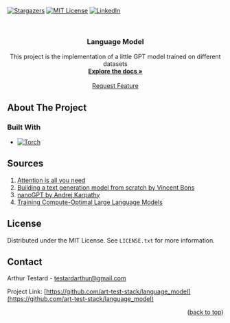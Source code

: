 <!-- Template source: See: https://github.com/othneildrew/Best-README-Template -->
<a id="readme-top"></a>

[![Stargazers][stars-shield]][stars-url]
[![MIT License][license-shield]][license-url]
[![LinkedIn][linkedin-shield]](https://www.linkedin.com/in/arthur-testard/)


<!-- PROJECT LOGO -->
<br />
<div align="center">
  <!-- <a href="https://github.com/art-test-stack/language_model">
    <img src="rsc/logo.jpg" alt="Logo" height="350">
  </a> -->

<h3 align="center">Language Model</h3>

  <p align="center">
    This project is the implementation of a little GPT model trained on different datasets
    <br />
    <a href="https://github.com/art-test-stack/language_model"><strong>Explore the docs »</strong></a>
    <br />
    <br />
    <a href="https://github.com/art-test-stack/language_model/issues/new?labels=enhancement&template=feature-request---.md">Request Feature</a>
  </p>
</div>



<!-- TABLE OF CONTENTS -->
<!-- <details>
  <summary>Table of Contents</summary>
  <ol>
    <li>
      <a href="#about-the-project">About The Project</a>
      <ul>
        <li><a href="#the-implementation">The implementation</a></li>
        <li><a href="#built-with">Built With</a></li>
      </ul>
    </li>
    <li>
      <a href="#getting-started">Getting Started</a>
      <ul>
        <li><a href="#installation">Installation</a></li>
      </ul>
    </li>
    <li><a href="#usage">Usage</a></li>
    <li><a href="#roadmap">Roadmap</a></li>
    <li><a href="#contributing">Contributing</a></li>
    <li><a href="#sources">Sources</a></li>
    <li><a href="#license">License</a></li>
    <li><a href="#contact">Contact</a></li>
  </ol>
</details> -->



<!-- ABOUT THE PROJECT -->
## About The Project

<!-- ### The implementation -->


### Built With

* [![Torch][Torch]][Torch-url]



<!-- GETTING STARTED -->
<!-- ## Getting Started

### Installation

1. Clone the repo
   ```sh
   git clone git@github.com:art-test-stack/language_model.git
   ```
2. Create a virtual environment
    
    For example I use [virtualenv](https://virtualenv.pypa.io/en/latest/):
   ```sh
   virtualenv -p python 3.10 venv
   ```
3. Install pip packages
   ```sh
   pip install -r requirements.txt
   ``` -->



<!-- ## Usage -->




<!-- ROADMAP -->
<!-- ## Roadmap -->

<!-- - [ ]  -->


<!-- See the [open issues](https://github.com/art-test-stack/language_model/issues) for a full list of proposed features (and known issues). -->



<!-- CONTRIBUTING -->
<!-- ## Contributing

Contributions are what make the open source community such an amazing place to learn, inspire, and create. Any contributions you make are **greatly appreciated**.

If you have a suggestion that would make this better, please fork the repo and create a pull request. You can also simply open an issue with the tag "enhancement".
Don't forget to give the project a star! Thanks again!

1. Fork the Project
2. Create your Feature Branch (`git checkout -b feature/AmazingFeature`)
3. Commit your Changes (`git commit -m 'Add some AmazingFeature'`)
4. Push to the Branch (`git push origin feature/AmazingFeature`)
5. Open a Pull Request -->


<!-- Sources -->
## Sources

1. [Attention is all you need](https://arxiv.org/pdf/1706.03762)
2. [Building a text generation model from scratch by Vincent Bons](https://wingedsheep.com/building-a-language-model/)
3. [nanoGPT by Andrej Karpathy](https://github.com/karpathy/nanoGPT/tree/master) 
4. [Training Compute-Optimal Large Language Models](https://arxiv.org/abs/2203.15556)

<!-- LICENSE -->
## License

Distributed under the MIT License. See `LICENSE.txt` for more information.



<!-- CONTACT -->
## Contact

Arthur Testard - testardarthur@gmail.com

Project Link: [https://github.com/art-test-stack/language_model](https://github.com/art-test-stack/language_model)

<p align="right">(<a href="#readme-top">back to top</a>)</p>



<!-- MARKDOWN LINKS & IMAGES -->
[contributors-shield]: https://img.shields.io/github/contributors/art-test-stack/language_model.svg?style=for-the-badge
[contributors-url]: https://github.com/art-test-stack/language_model/graphs/contributors
[forks-shield]: https://img.shields.io/github/forks/art-test-stack/language_model.svg?style=for-the-badge
[forks-url]: https://github.com/art-test-stack/language_model/network/members
[stars-shield]: https://img.shields.io/github/stars/art-test-stack/language_model.svg?style=for-the-badge
[stars-url]: https://github.com/art-test-stack/language_model/stargazers
[issues-shield]: https://img.shields.io/github/issues/art-test-stack/language_model.svg?style=for-the-badge
[issues-url]: https://github.com/art-test-stack/language_model/issues
[license-shield]: https://img.shields.io/github/license/art-test-stack/language_model.svg?style=for-the-badge
[license-url]: https://github.com/art-test-stack/language_model/blob/master/LICENSE.txt
[linkedin-shield]: https://img.shields.io/badge/-LinkedIn-black.svg?style=for-the-badge&logo=linkedin&colorB=555
[linkedin-url]: https://linkedin.com/in/arthur-testard
[product-screenshot]: images/screenshot.png
[Torch]: https://img.shields.io/badge/PyTorch-%23EE4C2C.svg?style=for-the-badge&logo=PyTorch&logoColor=white
[Torch-url]: https://pytorch.org/
